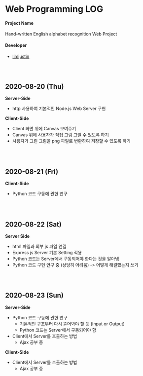 # Web Programming LOG

#### **Project Name**

Hand-written English alphabet recognition Web Project

#### **Developer**

- [limjustin](https://github.com/limjustin)

<br></br>

## 2020-08-20 (Thu)

**Server-Side**

- http 사용하여 기본적인 Node.js Web Server 구현

**Client-Side**

- Client 화면 위에 Canvas 보여주기
- Canvas 위에 사용자가 직접 그림 그릴 수 있도록 하기
- 사용자가 그린 그림을 png 파일로 변환하여 저장할 수 있도록 하기

<br></br>

## 2020-08-21 (Fri)

**Client-Side**

- Python 코드 구동에 관한 연구

<br></br>

## 2020-08-22 (Sat)

**Server Side**

- html 파일과 외부 js 파일 연결
- Express js Server 기본 Setting 적용
- Python 코드는 Server에서 구동되어야 한다는 것을 알아냄
- Python 코드 구현 연구 중 (상당히 어려움) -> 어떻게 해결했는지 쓰기

<br></br>

## 2020-08-23 (Sun)

**Server-Side**

- Python 코드 구동에 관한 연구
  - 기본적인 구조부터 다시 뜯어봐야 할 듯 (Input or Output)
  - Python 코드는 Server에서 구동되어야 함
- Client에서 Server를 호출하는 방법
  - Ajax 공부 중

**Client-Side**

- Client에서 Server를 호출하는 방법
  - Ajax 공부 중

